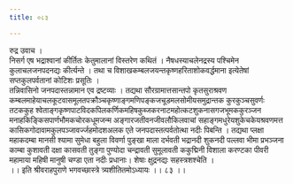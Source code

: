 ```yaml
---
title: ०८३

---
```

रुद्र उवाच ।  
निसर्ग एष भद्राश्वानां कीर्तितः केतुमालानां विस्तरेण कथितं । नैषधस्याचलेनद्रस्य पश्चिमेन कुलाचलजनपदनद्यः कीर्त्यन्ते । तथा च विशाखकम्बलजयन्तकृष्णहरिताशोकवर्द्धमाना इत्येतेषां सप्तकुलपर्वतानां कोटिशः प्रसूतिः ।  
तन्निवासिनो जनपदास्तन्नामान एव द्रष्टव्याः । तद्यथा सौरग्रामात्तसान्तपो कृतसुराश्रवण कम्बलमाहेयाचलकूटवासमूलतपक्रौञ्चकृष्णाङ्गमणिपङ्कजचूडमलसोमीयसमुद्रान्तक कुरकुञ्चसुवर्णः तटककुह श्वेताङ्गकृष्णपाटविदकपिलकर्णिकमहिषकुब्जकरनाटमहोत्कटशुकनासगजभूमककुरञ्जन मनाहकिङ्किसपार्णभौमकचोरकधूमजन्म अङ्गारजतीवनजीवलौकिलवाचां सहाङ्गमधुरेयशुकेचकेयश्रवणमत्त कासिकगोदावामकुलपञ्जावर्ज्जहमोदशअलक एते जनपदास्तत्पर्वतोत्था नदीः पिबन्ति । तद्यथा प्लक्षा महाकदम्बा मानसी श्यामा सुमेधा बहुला विवर्णा पुङ्खा माला दर्भवती भद्रानदी शुकनदी पल्लवा भीमा प्रभञ्जना काम्बा कुशावती दक्षा कासवती तुङ्गा पुण्योदा चन्द्रावती सुमूलावती ककुद्मिनी विशाला करण्टका पीवरी महामाया महिषी मानुषी चण्डा एता नदीः प्रधानाः। शेषाः क्षुद्रनद्यः सहस्त्रशश्चेति ।  
।। इति श्रीवराहपुराणे भगवच्छास्त्रे त्र्यशीतितमोऽध्यायः ।। ८३ ।।
